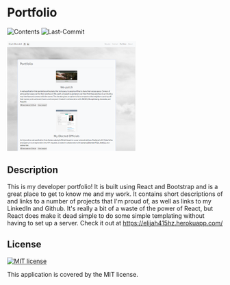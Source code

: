 # Portfolio

![Contents](https://img.shields.io/github/languages/top/elijah415hz/portfolio)
![Last-Commit](https://img.shields.io/github/last-commit/elijah415hz/portfolio)

![Screenshot](screenshot.png)

## Description
This is my developer portfolio! It is built using React and Bootstrap and is a great place to get to know me and my work. It contains short descriptions of and links to a number of projects that I'm proud of, as well as links to my LinkedIn and Github. It's really a bit of a waste of the power of React, but React does make it dead simple to do some simple templating without having to set up a server. Check it out at https://elijah415hz.herokuapp.com/

## License
[![MIT license](https://img.shields.io/badge/License-MIT-blue.svg)](https://lbesson.mit-license.org/) 

This application is covered by the MIT license.
